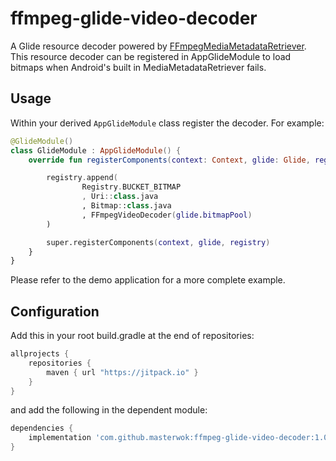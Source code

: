 # ffmpeg-glide-video-decoder
A Glide resource decoder powered by [FFmpegMediaMetadataRetriever](https://github.com/wseemann/FFmpegMediaMetadataRetriever). This resource decoder can be registered in AppGlideModule to load bitmaps when Android's built in MediaMetadataRetriever fails.


## Usage

Within your derived ```AppGlideModule``` class register the decoder. For example:

```kotlin
@GlideModule()
class GlideModule : AppGlideModule() {
    override fun registerComponents(context: Context, glide: Glide, registry: Registry) {

        registry.append(
                Registry.BUCKET_BITMAP
                , Uri::class.java
                , Bitmap::class.java
                , FFmpegVideoDecoder(glide.bitmapPool)
        )

        super.registerComponents(context, glide, registry)
    }
}
```

Please refer to the demo application for a more complete example.

## Configuration

Add this in your root build.gradle at the end of repositories:
```gradle
allprojects {
    repositories {
        maven { url "https://jitpack.io" }
    }
}
```
and add the following in the dependent module:

```gradle
dependencies {
    implementation 'com.github.masterwok:ffmpeg-glide-video-decoder:1.0.0'
}
```
